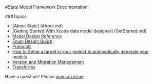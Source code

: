 #State Model Framework Documentation:

###Topics:
- [About State] (About.md)
- [Getting Started With Xcode data model designer] (GetStarted.md)
- [Model Design Reference](Reference.md)
- [Enum Design Guide](Enums.md)
- [Protocols](Protocols.md)
- [How to Setup a target in your project to automatically generate your models](Setup.md)
- [Version and Migration Management](Versioning.md)
- [Transforms](Transforms.md)

Have a question? Please [open an issue](https://github.com/STLabs/State/issues/new)